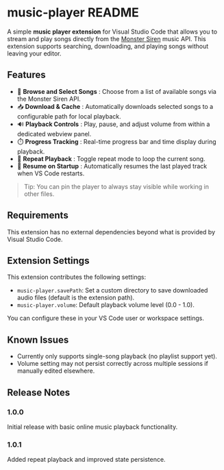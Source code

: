 # music-player README

A simple **music player extension** for Visual Studio Code that allows you to stream and play songs directly from the [Monster Siren](https://monster-siren.hypergryph.com/) music API. This extension supports searching, downloading, and playing songs without leaving your editor.

## Features

* 🎵  **Browse and Select Songs** : Choose from a list of available songs via the Monster Siren API.
* 📥  **Download & Cache** : Automatically downloads selected songs to a configurable path for local playback.
* 🔊  **Playback Controls** : Play, pause, and adjust volume from within a dedicated webview panel.
* ⏱️  **Progress Tracking** : Real-time progress bar and time display during playback.
* 🔄  **Repeat Playback** : Toggle repeat mode to loop the current song.
* 📁  **Resume on Startup** : Automatically resumes the last played track when VS Code restarts.

> Tip: You can pin the player to always stay visible while working in other files.

## Requirements

This extension has no external dependencies beyond what is provided by Visual Studio Code.

## Extension Settings

This extension contributes the following settings:

* `music-player.savePath`: Set a custom directory to save downloaded audio files (default is the extension path).
* `music-player.volume`: Default playback volume level (0.0 - 1.0).

You can configure these in your VS Code user or workspace settings.

## Known Issues

* Currently only supports single-song playback (no playlist support yet).
* Volume setting may not persist correctly across multiple sessions if manually edited elsewhere.

## Release Notes

### 1.0.0

Initial release with basic online music playback functionality.

### 1.0.1

Added repeat playback and improved state persistence.
